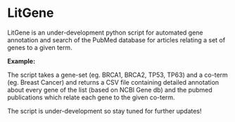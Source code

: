 # LitGene
LitGene is an under-development python script for automated gene annotation and search of the PubMed database for articles relating a 
set of genes to a given term.


**Example:**

The script takes a gene-set (eg. BRCA1, BRCA2, TP53, TP63) and a co-term (eg. Breast Cancer) and returns a CSV file containing detailed 
annotation about every gene of the list (based on NCBI Gene db) and the pubmed publications which relate each gene to the given co-term.

The script is under-development so stay tuned for further updates!
